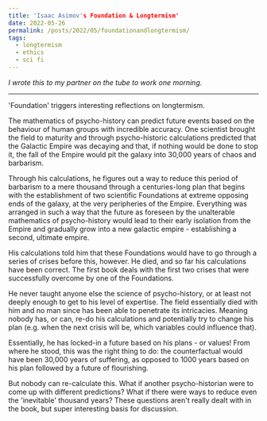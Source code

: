 ```yaml
---
title: 'Isaac Asimov's Foundation & Longtermism'
date: 2022-05-26
permalink: /posts/2022/05/foundationandlongtermism/
tags:
  - longtermism
  - ethics
  - sci fi
---
```


*I wrote this to my partner on the tube to work one morning.*

------

'Foundation' triggers interesting reflections on longtermism. 

The mathematics of psycho-history can predict future events based on the behaviour of human groups with incredible accuracy. One scientist brought the field to maturity and through psycho-historic calculations predicted that the Galactic Empire was decaying and that, if nothing would be done to stop it, the fall of the Empire would pit the galaxy into 30,000 years of chaos and barbarism. 

Through his calculations, he figures out a way to reduce this period of barbarism to a mere thousand through a centuries-long plan that begins with the establishment of two scientific Foundations at extreme opposing ends of the galaxy, at the very peripheries of the Empire. Everything was arranged in such a way that the future as foreseen by the unalterable mathematics of psycho-history would lead to their early isolation from the Empire and gradually grow into a new galactic empire - establishing a second, ultimate empire. 

His calculations told him that these Foundations would have to go through a series of crises before this, however. He died, and so far his calculations have been correct. The first book deals with the first two crises that were successfully overcome by one of the Foundations.

He never taught anyone else the science of psycho-history, or at least not deeply enough to get to his level of expertise. The field essentially died with him and no man since has been able to penetrate its intricacies. Meaning nobody has, or can, re-do his calculations and potentially try to change his plan (e.g. when the next crisis will be, which variables could influence that).

Essentially, he has locked-in a future based on his plans - or values! From where he stood, this was the right thing to do: the counterfactual would have been 30,000 years of suffering, as opposed to 1000 years based on his plan followed by a future of flourishing. 

But nobody can re-calculate this. What if another psycho-historian were to come up with different predictions? What if there were ways to reduce even the 'inevitable' thousand years? These questions aren't really dealt with in the book, but super interesting basis for discussion.
